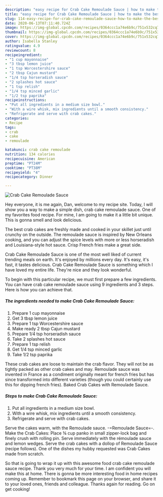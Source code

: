 ```yaml
---
description: "easy recipe for Crab Cake Remoulade Sauce | how to make the best Crab Cake Remoulade Sauce"
title: "easy recipe for Crab Cake Remoulade Sauce | how to make the best Crab Cake Remoulade Sauce"
slug: 114-easy-recipe-for-crab-cake-remoulade-sauce-how-to-make-the-best-crab-cake-remoulade-sauce
date: 2020-06-13T07:11:40.724Z
image: https://img-global.cpcdn.com/recipes/0364ccc1a74e6b9c/751x532cq70/crab-cake-remoulade-sauce-recipe-main-photo.jpg
thumbnail: https://img-global.cpcdn.com/recipes/0364ccc1a74e6b9c/751x532cq70/crab-cake-remoulade-sauce-recipe-main-photo.jpg
cover: https://img-global.cpcdn.com/recipes/0364ccc1a74e6b9c/751x532cq70/crab-cake-remoulade-sauce-recipe-main-photo.jpg
author: Isabella Stanley
ratingvalue: 4.9
reviewcount: 8
recipeingredient:
- "1 cup mayonnaise"
- "3 tbsp lemon juice"
- "1 tsp Worcestershire sauce"
- "2 tbsp Cajun mustard"
- "1/4 tsp horseradish sauce"
- "2 splashes hot sauce"
- "1 tsp relish"
- "1/4 tsp minced garlic"
- "1/2 tsp paprika"
recipeinstructions:
- "Put all ingredients in a medium size bowl."
- "With a wire whisk, mix ingredients until a smooth consistency."
- "Refrigerate and serve with crab cakes."
categories:
- Recipe
tags:
- crab
- cake
- remoulade

katakunci: crab cake remoulade 
nutrition: 134 calories
recipecuisine: American
preptime: "PT24M"
cooktime: "PT38M"
recipeyield: "4"
recipecategory: Dinner

---
```



![Crab Cake Remoulade Sauce](https://img-global.cpcdn.com/recipes/0364ccc1a74e6b9c/751x532cq70/crab-cake-remoulade-sauce-recipe-main-photo.jpg)

Hey everyone, it is me again, Dan, welcome to my recipe site. Today, I will show you a way to make a simple dish, crab cake remoulade sauce. One of my favorites food recipe. For mine, I am going to make it a little bit unique. This is gonna smell and look delicious.

The best crab cakes are freshly made and cooked in your skillet just until crunchy on the outside. The remoulade sauce is inspired by New Orleans cooking, and you can adjust the spice levels with more or less horseradish and Louisiana-style hot sauce. Crisp French fries make a great side.

Crab Cake Remoulade Sauce is one of the most well liked of current trending meals on earth. It's enjoyed by millions every day. It's easy, it's fast, it tastes delicious. Crab Cake Remoulade Sauce is something which I have loved my entire life. They're nice and they look wonderful.


To begin with this particular recipe, we must first prepare a few ingredients. You can have crab cake remoulade sauce using 9 ingredients and 3 steps. Here is how you can achieve that.

<!--inarticleads1-->

##### The ingredients needed to make Crab Cake Remoulade Sauce:

1. Prepare 1 cup mayonnaise
1. Get 3 tbsp lemon juice
1. Prepare 1 tsp Worcestershire sauce
1. Make ready 2 tbsp Cajun mustard
1. Prepare 1/4 tsp horseradish sauce
1. Take 2 splashes hot sauce
1. Prepare 1 tsp relish
1. Get 1/4 tsp minced garlic
1. Take 1/2 tsp paprika


These crab cakes are loose to maintain the crab flavor. They will not be as tightly packed as other crab cakes and may. Remoulade sauce was invented in France as a condiment originally meant for french fries but has since transformed into different varieties (though you could certainly use this for dipping french fries). Baked Crab Cakes with Remoulade Sauce. 

<!--inarticleads2-->

##### Steps to make Crab Cake Remoulade Sauce:

1. Put all ingredients in a medium size bowl.
1. With a wire whisk, mix ingredients until a smooth consistency.
1. Refrigerate and serve with crab cakes.


Serve the cakes warm, with the Remoulade sauce. -=Remoulade Sauce=-. Make the Crab Cakes: Place ¾ cup panko in small zipper-lock bag and finely crush with rolling pin. Serve immediately with the rémoulade sauce and lemon wedges. Serve the crab cakes with a dollop of Remoulade Sauce (recipe follows). One of the dishes my hubby requested was Crab Cakes made from scratch. 

So that is going to wrap it up with this awesome food crab cake remoulade sauce recipe. Thank you very much for your time. I am confident you will make this at home. There is gonna be more interesting food in home recipes coming up. Remember to bookmark this page on your browser, and share it to your loved ones, friends and colleague. Thanks again for reading. Go on get cooking!
